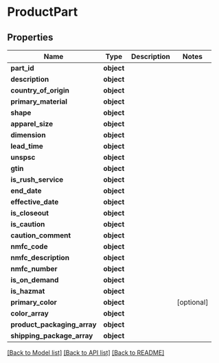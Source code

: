 # ProductPart

## Properties
Name | Type | Description | Notes
------------ | ------------- | ------------- | -------------
**part_id** | **object** |  | 
**description** | **object** |  | 
**country_of_origin** | **object** |  | 
**primary_material** | **object** |  | 
**shape** | **object** |  | 
**apparel_size** | **object** |  | 
**dimension** | **object** |  | 
**lead_time** | **object** |  | 
**unspsc** | **object** |  | 
**gtin** | **object** |  | 
**is_rush_service** | **object** |  | 
**end_date** | **object** |  | 
**effective_date** | **object** |  | 
**is_closeout** | **object** |  | 
**is_caution** | **object** |  | 
**caution_comment** | **object** |  | 
**nmfc_code** | **object** |  | 
**nmfc_description** | **object** |  | 
**nmfc_number** | **object** |  | 
**is_on_demand** | **object** |  | 
**is_hazmat** | **object** |  | 
**primary_color** | **object** |  | [optional] 
**color_array** | **object** |  | 
**product_packaging_array** | **object** |  | 
**shipping_package_array** | **object** |  | 

[[Back to Model list]](../README.md#documentation-for-models) [[Back to API list]](../README.md#documentation-for-api-endpoints) [[Back to README]](../README.md)


